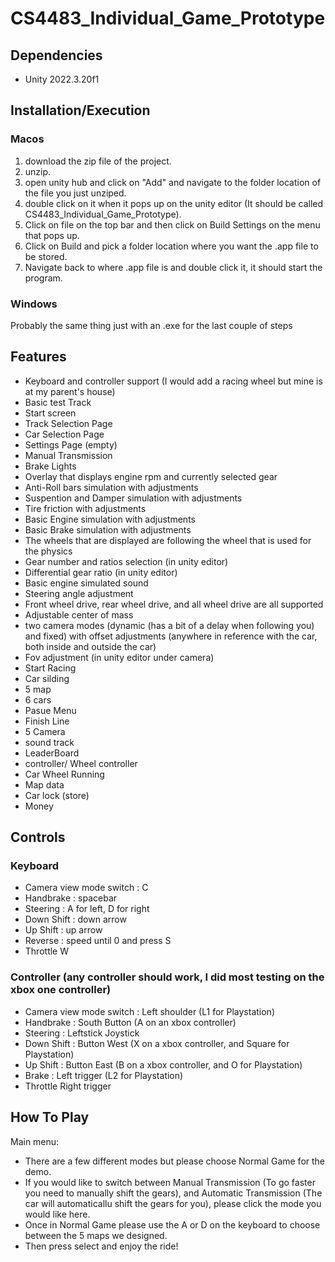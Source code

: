 # CS4483_Individual_Game_Prototype

## Dependencies
- Unity 2022.3.20f1

## Installation/Execution
### Macos
1. download the zip file of the project.
2. unzip.
3. open unity hub and click on "Add" and navigate to the folder location of the file you just unziped.
4. double click on it when it pops up on the unity editor (It should be called CS4483_Individual_Game_Prototype).
5. Click on file on the top bar and then click on Build Settings on the menu that pops up.
6. Click on Build and pick a folder location where you want the .app file to be stored.
7. Navigate back to where .app file is and double click it, it should start the program.

### Windows
Probably the same thing just with an .exe for the last couple of steps

## Features
- Keyboard and controller support (I would add a racing wheel but mine is at my parent's house)
- Basic test Track
- Start screen
- Track Selection Page
- Car Selection Page
- Settings Page (empty)
- Manual Transmission 
- Brake Lights
- Overlay that displays engine rpm and currently selected gear
- Anti-Roll bars simulation with adjustments
- Suspention and Damper simulation with adjustments
- Tire friction with adjustments 
- Basic Engine simulation with adjustments
- Basic Brake simulation with adjustments
- The wheels that are displayed are following the wheel that is used for the physics
- Gear number and ratios selection (in unity editor)
- Differential gear ratio (in unity editor)
- Basic engine simulated sound
- Steering angle adjustment 
- Front wheel drive, rear wheel drive, and all wheel drive are all supported
- Adjustable center of mass 
- two camera modes (dynamic (has a bit of a delay when following you) and fixed) with offset adjustments (anywhere in reference with the car, both inside and outside the car)
- Fov adjustment (in unity editor under camera)
- Start Racing
- Car silding
- 5 map
- 6 cars
- Pasue Menu
- Finish Line
- 5 Camera
- sound track
- LeaderBoard
- controller/ Wheel controller
- Car Wheel Running
- Map data
- Car lock (store)
- Money

## Controls
### Keyboard
- Camera view mode switch : C
- Handbrake : spacebar
- Steering : A for left, D for right
- Down Shift : down arrow
- Up Shift : up arrow
- Reverse : speed until 0 and press S
- Throttle W

### Controller (any controller should work, I did most testing on the xbox one controller)
- Camera view mode switch : Left shoulder (L1 for Playstation)
- Handbrake : South Button (A on an xbox controller)
- Steering : Leftstick Joystick
- Down Shift : Button West (X on a xbox controller, and Square for Playstation)
- Up Shift : Button East (B on a xbox controller, and O for Playstation)
- Brake : Left trigger (L2 for Playstation)
- Throttle Right trigger


## How To Play
Main menu: 
- There are a few different modes but please choose Normal Game for the demo.
- If you would like to switch between Manual Transmission (To go faster you need to manually shift the gears), and Automatic Transmission (The car will automaticallu shift the gears for you), please click the mode you would like here.
- Once in Normal Game please use the A or D on the keyboard to choose between the 5 maps we designed.
- Then press select and enjoy the ride!




